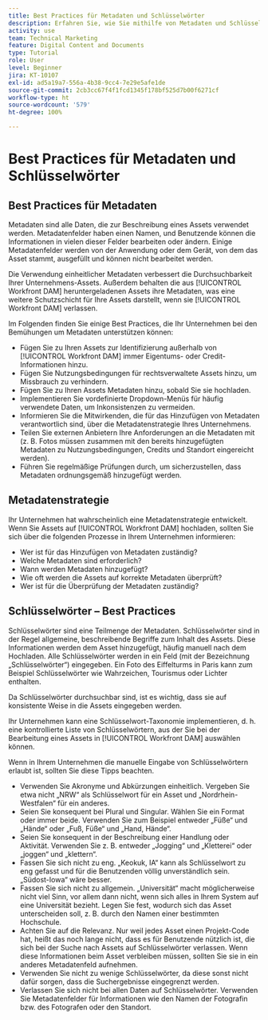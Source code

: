 ```yaml
---
title: Best Practices für Metadaten und Schlüsselwörter
description: Erfahren Sie, wie Sie mithilfe von Metadaten und Schlüsselwörtern in [!UICONTROL Workfront DAM] Assets beschreiben und die Durchsuchbarkeit Ihrer Unternehmens-Assets verbessern können.
activity: use
team: Technical Marketing
feature: Digital Content and Documents
type: Tutorial
role: User
level: Beginner
jira: KT-10107
exl-id: ad5a19a7-556a-4b38-9cc4-7e29e5afe1de
source-git-commit: 2cb3cc67f4f1fcd1345f178bf525d7b00f6271cf
workflow-type: ht
source-wordcount: '579'
ht-degree: 100%

---
```


# Best Practices für Metadaten und Schlüsselwörter

## Best Practices für Metadaten

Metadaten sind alle Daten, die zur Beschreibung eines Assets verwendet werden. Metadatenfelder haben einen Namen, und Benutzende können die Informationen in vielen dieser Felder bearbeiten oder ändern. Einige Metadatenfelder werden von der Anwendung oder dem Gerät, von dem das Asset stammt, ausgefüllt und können nicht bearbeitet werden.

Die Verwendung einheitlicher Metadaten verbessert die Durchsuchbarkeit Ihrer Unternehmens-Assets. Außerdem behalten die aus [!UICONTROL Workfront DAM] heruntergeladenen Assets ihre Metadaten, was eine weitere Schutzschicht für Ihre Assets darstellt, wenn sie [!UICONTROL Workfront DAM] verlassen.

Im Folgenden finden Sie einige Best Practices, die Ihr Unternehmen bei den Bemühungen um Metadaten unterstützen können:

* Fügen Sie zu Ihren Assets zur Identifizierung außerhalb von [!UICONTROL Workfront DAM] immer Eigentums- oder Credit-Informationen hinzu.
* Fügen Sie Nutzungsbedingungen für rechtsverwaltete Assets hinzu, um Missbrauch zu verhindern.
* Fügen Sie zu Ihren Assets Metadaten hinzu, sobald Sie sie hochladen.
* Implementieren Sie vordefinierte Dropdown-Menüs für häufig verwendete Daten, um Inkonsistenzen zu vermeiden.
* Informieren Sie die Mitwirkenden, die für das Hinzufügen von Metadaten verantwortlich sind, über die Metadatenstrategie Ihres Unternehmens.
* Teilen Sie externen Anbietern Ihre Anforderungen an die Metadaten mit (z. B. Fotos müssen zusammen mit den bereits hinzugefügten Metadaten zu Nutzungsbedingungen, Credits und Standort eingereicht werden).
* Führen Sie regelmäßige Prüfungen durch, um sicherzustellen, dass Metadaten ordnungsgemäß hinzugefügt werden.

## Metadatenstrategie

Ihr Unternehmen hat wahrscheinlich eine Metadatenstrategie entwickelt. Wenn Sie Assets auf [!UICONTROL Workfront DAM] hochladen, sollten Sie sich über die folgenden Prozesse in Ihrem Unternehmen informieren:

* Wer ist für das Hinzufügen von Metadaten zuständig?
* Welche Metadaten sind erforderlich?
* Wann werden Metadaten hinzugefügt?
* Wie oft werden die Assets auf korrekte Metadaten überprüft?
* Wer ist für die Überprüfung der Metadaten zuständig?

## Schlüsselwörter – Best Practices

Schlüsselwörter sind eine Teilmenge der Metadaten. Schlüsselwörter sind in der Regel allgemeine, beschreibende Begriffe zum Inhalt des Assets. Diese Informationen werden dem Asset hinzugefügt, häufig manuell nach dem Hochladen. Alle Schlüsselwörter werden in ein Feld (mit der Bezeichnung „Schlüsselwörter“) eingegeben. Ein Foto des Eiffelturms in Paris kann zum Beispiel Schlüsselwörter wie Wahrzeichen, Tourismus oder Lichter enthalten.

Da Schlüsselwörter durchsuchbar sind, ist es wichtig, dass sie auf konsistente Weise in die Assets eingegeben werden.

Ihr Unternehmen kann eine Schlüsselwort-Taxonomie implementieren, d. h. eine kontrollierte Liste von Schlüsselwörtern, aus der Sie bei der Bearbeitung eines Assets in [!UICONTROL Workfront DAM] auswählen können.

Wenn in Ihrem Unternehmen die manuelle Eingabe von Schlüsselwörtern erlaubt ist, sollten Sie diese Tipps beachten.

* Verwenden Sie Akronyme und Abkürzungen einheitlich. Vergeben Sie etwa nicht „NRW“ als Schlüsselwort für ein Asset und „Nordrhein-Westfalen“ für ein anderes.
* Seien Sie konsequent bei Plural und Singular. Wählen Sie ein Format oder immer beide. Verwenden Sie zum Beispiel entweder „Füße“ und „Hände“ oder „Fuß, Füße“ und „Hand, Hände“.
* Seien Sie konsequent in der Beschreibung einer Handlung oder Aktivität. Verwenden Sie z. B. entweder „Jogging“ und „Kletterei“ oder „joggen“ und „klettern“.
* Fassen Sie sich nicht zu eng. „Keokuk, IA“ kann als Schlüsselwort zu eng gefasst und für die Benutzenden völlig unverständlich sein. „Südost-Iowa“ wäre besser.
* Fassen Sie sich nicht zu allgemein. „Universität“ macht möglicherweise nicht viel Sinn, vor allem dann nicht, wenn sich alles in Ihrem System auf eine Universität bezieht. Legen Sie fest, wodurch sich das Asset unterscheiden soll, z. B. durch den Namen einer bestimmten Hochschule.
* Achten Sie auf die Relevanz. Nur weil jedes Asset einen Projekt-Code hat, heißt das noch lange nicht, dass es für Benutzende nützlich ist, die sich bei der Suche nach Assets auf Schlüsselwörter verlassen. Wenn diese Informationen beim Asset verbleiben müssen, sollten Sie sie in ein anderes Metadatenfeld aufnehmen.
* Verwenden Sie nicht zu wenige Schlüsselwörter, da diese sonst nicht dafür sorgen, dass die Suchergebnisse eingegrenzt werden.
* Verlassen Sie sich nicht bei allen Daten auf Schlüsselwörter. Verwenden Sie Metadatenfelder für Informationen wie den Namen der Fotografin bzw. des Fotografen oder den Standort.
